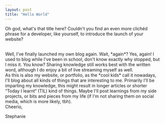 ```yaml
---
layout: post
title: "Hello World"
---
```


Oh god, what's that title here? Couldn't you find an even more clichéd phrase for a developer, like yourself, to introduce the launch of your website?

<br />
Well, I've finally launched my own blog again. Wait, *again*? Yes, again! I used to blog while I've been in school, don't know exactly why stopped, but I miss it. You know? Sharing knowledge still works best with the written word, although I do enjoy a bit of live streaming myself as well.

<br />
As this is also my website, or portfolio, as the *cool kids* call it nowadays, I'll blog about all kinds of things that are interesting to me. Primarily I'll be imparting my knowledge, this might result in longer articles or shorter “Today I learnt“ (TIL) kind of things. Maybe I'll post learnings from my side projects, or bits and pieces from my life (if I'm not sharing them on social media, which is more likely, tbh).

<br />
Cheerio,

Stephanie
